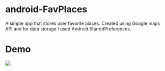 # android-FavPlaces
A simple app that stores user favorite places. Created using Google maps API and for data storage I used Android SharedPreferences.
  
# Demo  
![](https://i.imgur.com/VFZfHwl.gif)
